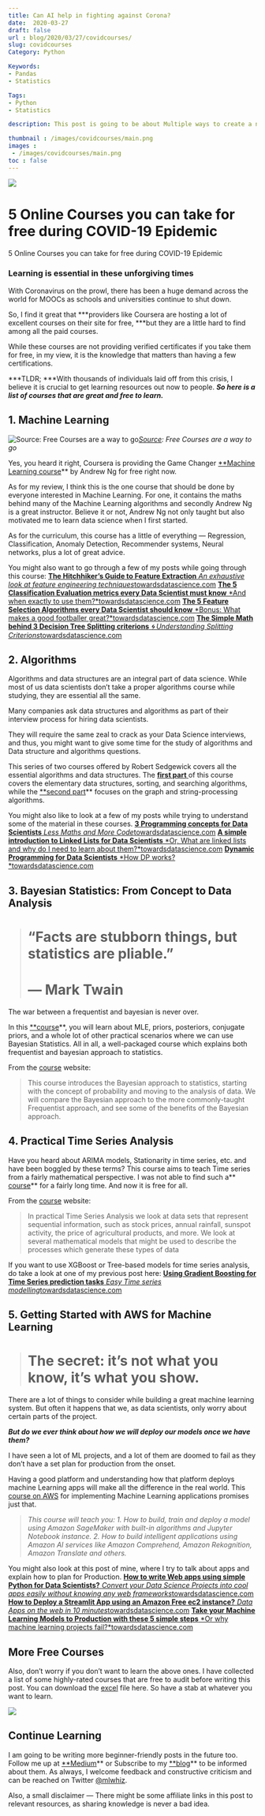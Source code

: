 ```yaml
---
title: Can AI help in fighting against Corona?
date:  2020-03-27
draft: false
url : blog/2020/03/27/covidcourses/
slug: covidcourses
Category: Python

Keywords:
- Pandas
- Statistics

Tags: 
- Python
- Statistics

description: This post is going to be about Multiple ways to create a new column in Pyspark Dataframe

thumbnail : /images/covidcourses/main.png
images :
 - /images/covidcourses/main.png
toc : false
---
```


![](/images/covidcourses/main.png)

# 5 Online Courses you can take for free during COVID-19 Epidemic

5 Online Courses you can take for free during COVID-19 Epidemic

### Learning is essential in these unforgiving times

With Coronavirus on the prowl, there has been a huge demand across the world for MOOCs as schools and universities continue to shut down.

So, I find it great that ***providers like Coursera are hosting a lot of excellent courses on their site for free, ***but they are a little hard to find among all the paid courses.

While these courses are not providing verified certificates if you take them for free, in my view, it is the knowledge that matters than having a few certifications.

***TLDR; ***With thousands of individuals laid off from this crisis, I believe it is crucial to get learning resources out now to people. ***So here is a list of courses that are great and free to learn.***

## 1. Machine Learning

![[Source](https://www.coursera.org/learn/machine-learning?ranMID=40328&ranEAID=lVarvwc5BD0&ranSiteID=lVarvwc5BD0-btd7XBdF681VKxRe2H_Oyg&siteID=lVarvwc5BD0-btd7XBdF681VKxRe2H_Oyg&utm_content=2&utm_medium=partners&utm_source=linkshare&utm_campaign=lVarvwc5BD0&source=post_page---------------------------&ranMID=40328&ranEAID=je6NUbpObpQ&ranSiteID=je6NUbpObpQ-dEliPy0W03upl5lVg_ACYw&siteID=je6NUbpObpQ-dEliPy0W03upl5lVg_ACYw&utm_content=10&utm_medium=partners&utm_source=linkshare&utm_campaign=je6NUbpObpQ): Free Courses are a way to go](/images/covidcourses/0.png)*[Source](https://www.coursera.org/learn/machine-learning?ranMID=40328&ranEAID=lVarvwc5BD0&ranSiteID=lVarvwc5BD0-btd7XBdF681VKxRe2H_Oyg&siteID=lVarvwc5BD0-btd7XBdF681VKxRe2H_Oyg&utm_content=2&utm_medium=partners&utm_source=linkshare&utm_campaign=lVarvwc5BD0&source=post_page---------------------------&ranMID=40328&ranEAID=je6NUbpObpQ&ranSiteID=je6NUbpObpQ-dEliPy0W03upl5lVg_ACYw&siteID=je6NUbpObpQ-dEliPy0W03upl5lVg_ACYw&utm_content=10&utm_medium=partners&utm_source=linkshare&utm_campaign=je6NUbpObpQ): Free Courses are a way to go*

Yes, you heard it right, Coursera is providing the Game Changer [**Machine Learning course](https://www.coursera.org/learn/machine-learning?ranMID=40328&ranEAID=lVarvwc5BD0&ranSiteID=lVarvwc5BD0-btd7XBdF681VKxRe2H_Oyg&siteID=lVarvwc5BD0-btd7XBdF681VKxRe2H_Oyg&utm_content=2&utm_medium=partners&utm_source=linkshare&utm_campaign=lVarvwc5BD0&source=post_page---------------------------&ranMID=40328&ranEAID=je6NUbpObpQ&ranSiteID=je6NUbpObpQ-dEliPy0W03upl5lVg_ACYw&siteID=je6NUbpObpQ-dEliPy0W03upl5lVg_ACYw&utm_content=10&utm_medium=partners&utm_source=linkshare&utm_campaign=je6NUbpObpQ)** by Andrew Ng for free right now.

As for my review, I think this is the one course that should be done by everyone interested in Machine Learning. For one, it contains the maths behind many of the Machine Learning algorithms and secondly Andrew Ng is a great instructor. Believe it or not, Andrew Ng not only taught but also motivated me to learn data science when I first started.

As for the curriculum, this course has a little of everything — Regression, Classification, Anomaly Detection, Recommender systems, Neural networks, plus a lot of great advice.

You might also want to go through a few of my posts while going through this course:
[**The Hitchhiker’s Guide to Feature Extraction**
*An exhaustive look at feature engineering techniques*towardsdatascience.com](https://towardsdatascience.com/the-hitchhikers-guide-to-feature-extraction-b4c157e96631)
[**The 5 Classification Evaluation metrics every Data Scientist must know**
*And when exactly to use them?*towardsdatascience.com](https://towardsdatascience.com/the-5-classification-evaluation-metrics-you-must-know-aa97784ff226)
[**The 5 Feature Selection Algorithms every Data Scientist should know**
*Bonus: What makes a good footballer great?*towardsdatascience.com](https://towardsdatascience.com/the-5-feature-selection-algorithms-every-data-scientist-need-to-know-3a6b566efd2)
[**The Simple Math behind 3 Decision Tree Splitting criterions**
*🌀 Understanding Splitting Criterions*towardsdatascience.com](https://towardsdatascience.com/the-simple-math-behind-3-decision-tree-splitting-criterions-85d4de2a75fe)

## 2. Algorithms

Algorithms and data structures are an integral part of data science. While most of us data scientists don’t take a proper algorithms course while studying, they are essential all the same.

Many companies ask data structures and algorithms as part of their interview process for hiring data scientists.

They will require the same zeal to crack as your Data Science interviews, and thus, you might want to give some time for the study of algorithms and Data structure and algorithms questions.

This series of two courses offered by Robert Sedgewick covers all the essential algorithms and data structures. The [**first part** ](https://click.linksynergy.com/deeplink?id=lVarvwc5BD0&mid=40328&murl=https%3A%2F%2Fwww.coursera.org%2Flearn%2Falgorithms-part1)of this course covers the elementary data structures, sorting, and searching algorithms, while the [**second part](https://www.coursera.org/learn/algorithms-part2)** focuses on the graph and string-processing algorithms.

You might also like to look at a few of my posts while trying to understand some of the material in these courses.
[**3 Programming concepts for Data Scientists**
*Less Maths and More Code*towardsdatascience.com](https://towardsdatascience.com/three-programming-concepts-for-data-scientists-c264fc3b1de8)
[**A simple introduction to Linked Lists for Data Scientists**
*Or, What are linked lists and why do I need to learn about them?*towardsdatascience.com](https://towardsdatascience.com/a-simple-introduction-of-linked-lists-for-data-scientists-a71f0eb31d87)
[**Dynamic Programming for Data Scientists**
*How DP works?*towardsdatascience.com](https://towardsdatascience.com/dynamic-programming-for-data-scientists-bb7154b4298b)

## 3. Bayesian Statistics: From Concept to Data Analysis
> # “Facts are stubborn things, but statistics are pliable.”
> # ― Mark Twain

The war between a frequentist and bayesian is never over.

In this [**course](https://click.linksynergy.com/deeplink?id=lVarvwc5BD0&mid=40328&murl=https%3A%2F%2Fwww.coursera.org%2Flearn%2Fbayesian-statistics)**, you will learn about MLE, priors, posteriors, conjugate priors, and a whole lot of other practical scenarios where we can use Bayesian Statistics. All in all, a well-packaged course which explains both frequentist and bayesian approach to statistics.

From the [course](https://click.linksynergy.com/deeplink?id=lVarvwc5BD0&mid=40328&murl=https%3A%2F%2Fwww.coursera.org%2Flearn%2Fbayesian-statistics) website:
> This course introduces the Bayesian approach to statistics, starting with the concept of probability and moving to the analysis of data. We will compare the Bayesian approach to the more commonly-taught Frequentist approach, and see some of the benefits of the Bayesian approach.

## 4. Practical Time Series Analysis

Have you heard about ARIMA models, Stationarity in time series, etc. and have been boggled by these terms? This course aims to teach Time series from a fairly mathematical perspective. I was not able to find such a** [course](https://click.linksynergy.com/deeplink?id=lVarvwc5BD0&mid=40328&murl=https%3A%2F%2Fwww.coursera.org%2Flearn%2Fpractical-time-series-analysis)** for a fairly long time. And now it is free for all.

From the [course](https://click.linksynergy.com/deeplink?id=lVarvwc5BD0&mid=40328&murl=https%3A%2F%2Fwww.coursera.org%2Flearn%2Fpractical-time-series-analysis) website:
> In practical Time Series Analysis we look at data sets that represent sequential information, such as stock prices, annual rainfall, sunspot activity, the price of agricultural products, and more. We look at several mathematical models that might be used to describe the processes which generate these types of data

If you want to use XGBoost or Tree-based models for time series analysis, do take a look at one of my previous post here:
[**Using Gradient Boosting for Time Series prediction tasks**
*Easy Time series modelling*towardsdatascience.com](https://towardsdatascience.com/using-gradient-boosting-for-time-series-prediction-tasks-600fac66a5fc)

## 5. Getting Started with AWS for Machine Learning
> # The secret: it’s not what you know, it’s what you show.

There are a lot of things to consider while building a great machine learning system. But often it happens that we, as data scientists, only worry about certain parts of the project.

***But do we ever think about how we will deploy our models once we have them?***

I have seen a lot of ML projects, and a lot of them are doomed to fail as they don’t have a set plan for production from the onset.

Having a good platform and understanding how that platform deploys machine Learning apps will make all the difference in the real world. This [course on AWS](https://click.linksynergy.com/link?id=lVarvwc5BD0&offerid=467035.14884356434&type=2&murl=https%3A%2F%2Fwww.coursera.org%2Flearn%2Faws-machine-learning) for implementing Machine Learning applications promises just that.
> *This course will teach you:*
> *1. How to build, train and deploy a model using Amazon SageMaker with built-in algorithms and Jupyter Notebook instance.*
> *2. How to build intelligent applications using Amazon AI services like Amazon Comprehend, Amazon Rekognition, Amazon Translate and others.*

You might also look at this post of mine, where I try to talk about apps and explain how to plan for Production.
[**How to write Web apps using simple Python for Data Scientists?**
*Convert your Data Science Projects into cool apps easily without knowing any web frameworks*towardsdatascience.com](https://towardsdatascience.com/how-to-write-web-apps-using-simple-python-for-data-scientists-a227a1a01582)
[**How to Deploy a Streamlit App using an Amazon Free ec2 instance?**
*Data Apps on the web in 10 minutes*towardsdatascience.com](https://towardsdatascience.com/how-to-deploy-a-streamlit-app-using-an-amazon-free-ec2-instance-416a41f69dc3)
[**Take your Machine Learning Models to Production with these 5 simple steps**
*Or why machine learning projects fail?*towardsdatascience.com](https://towardsdatascience.com/take-your-machine-learning-models-to-production-with-these-5-simple-steps-35aa55e3a43c)

## More Free Courses

Also, don’t worry if you don’t want to learn the above ones. I have collected a list of some highly-rated courses that are free to audit before writing this post. You can download the [excel](https://github.com/MLWhiz/data_science_blogs/blob/master/resources/CS_DS_Free_and_FreeToAudit.xlsx) file here. So have a stab at whatever you want to learn.

![](/images/covidcourses/1.png)

## Continue Learning

I am going to be writing more beginner-friendly posts in the future too. Follow me up at [**Medium](https://medium.com/@rahul_agarwal)** or Subscribe to my [**blog](http://eepurl.com/dbQnuX)** to be informed about them. As always, I welcome feedback and constructive criticism and can be reached on Twitter [@mlwhiz](https://twitter.com/MLWhiz).

Also, a small disclaimer — There might be some affiliate links in this post to relevant resources, as sharing knowledge is never a bad idea.
